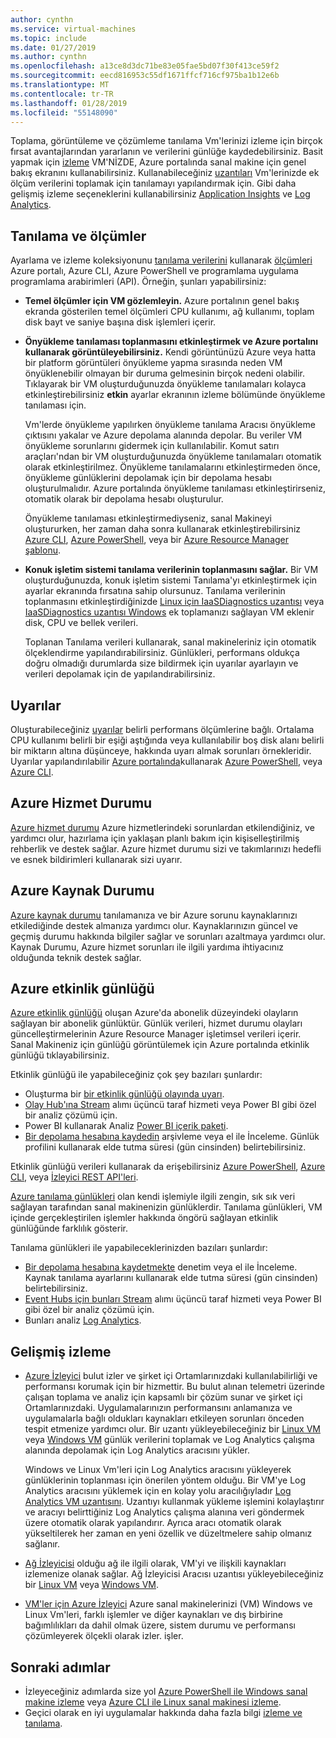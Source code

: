 ```yaml
---
author: cynthn
ms.service: virtual-machines
ms.topic: include
ms.date: 01/27/2019
ms.author: cynthn
ms.openlocfilehash: a13ce8d3dc71be83e05fae5bd07f30f413ce59f2
ms.sourcegitcommit: eecd816953c55df1671ffcf716cf975ba1b12e6b
ms.translationtype: MT
ms.contentlocale: tr-TR
ms.lasthandoff: 01/28/2019
ms.locfileid: "55148090"
---
```

Toplama, görüntüleme ve çözümleme tanılama Vm'lerinizi izleme için birçok fırsat avantajlarından yararlanın ve verilerini günlüğe kaydedebilirsiniz. Basit yapmak için [izleme](../articles/azure-monitor/overview.md) VM'NİZDE, Azure portalında sanal makine için genel bakış ekranını kullanabilirsiniz. Kullanabileceğiniz [uzantıları](../articles/virtual-machines/windows/extensions-features.md) Vm'lerinizde ek ölçüm verilerini toplamak için tanılamayı yapılandırmak için. Gibi daha gelişmiş izleme seçeneklerini kullanabilirsiniz [Application Insights](../articles/azure-monitor/app/app-insights-overview.md) ve [Log Analytics](../articles/azure-monitor/log-query/log-query-overview.md).

## <a name="diagnostics-and-metrics"></a>Tanılama ve ölçümler 

Ayarlama ve izleme koleksiyonunu [tanılama verilerini](https://docs.microsoft.com/cli/azure/vm/diagnostics) kullanarak [ölçümleri](../articles/monitoring-and-diagnostics/monitoring-overview-metrics.md) Azure portalı, Azure CLI, Azure PowerShell ve programlama uygulama programlama arabirimleri (API). Örneğin, şunları yapabilirsiniz:

- **Temel ölçümler için VM gözlemleyin.** Azure portalının genel bakış ekranda gösterilen temel ölçümleri CPU kullanımı, ağ kullanımı, toplam disk bayt ve saniye başına disk işlemleri içerir.

- **Önyükleme tanılaması toplanmasını etkinleştirmek ve Azure portalını kullanarak görüntüleyebilirsiniz.** Kendi görüntünüzü Azure veya hatta bir platform görüntüleri önyükleme yapma sırasında neden VM önyüklenebilir olmayan bir duruma gelmesinin birçok nedeni olabilir. Tıklayarak bir VM oluşturduğunuzda önyükleme tanılamaları kolayca etkinleştirebilirsiniz **etkin** ayarlar ekranının izleme bölümünde önyükleme tanılaması için.

    Vm'lerde önyükleme yapılırken önyükleme tanılama Aracısı önyükleme çıktısını yakalar ve Azure depolama alanında depolar. Bu veriler VM önyükleme sorunlarını gidermek için kullanılabilir. Komut satırı araçları'ndan bir VM oluşturduğunuzda önyükleme tanılamaları otomatik olarak etkinleştirilmez. Önyükleme tanılamalarını etkinleştirmeden önce, önyükleme günlüklerini depolamak için bir depolama hesabı oluşturulmalıdır. Azure portalında önyükleme tanılaması etkinleştirirseniz, otomatik olarak bir depolama hesabı oluşturulur.

    Önyükleme tanılaması etkinleştirmediyseniz, sanal Makineyi oluştururken, her zaman daha sonra kullanarak etkinleştirebilirsiniz [Azure CLI](https://docs.microsoft.com/cli/azure/vm/boot-diagnostics), [Azure PowerShell](https://docs.microsoft.com/powershell/module/azurerm.compute/set-azurermvmbootdiagnostics), veya bir [Azure Resource Manager şablonu](../articles/virtual-machines/windows/extensions-diagnostics-template.md).

- **Konuk işletim sistemi tanılama verilerinin toplanmasını sağlar.** Bir VM oluşturduğunuzda, konuk işletim sistemi Tanılama'yı etkinleştirmek için ayarlar ekranında fırsatına sahip olursunuz. Tanılama verilerinin toplanmasını etkinleştirdiğinizde [Linux için IaaSDiagnostics uzantısı](../articles/virtual-machines/linux/diagnostic-extension.md) veya [IaaSDiagnostics uzantısı Windows](../articles/virtual-machines/windows/ps-extensions-diagnostics.md) ek toplamanızı sağlayan VM eklenir disk, CPU ve bellek verileri.

    Toplanan Tanılama verileri kullanarak, sanal makineleriniz için otomatik ölçeklendirme yapılandırabilirsiniz. Günlükleri, performans oldukça doğru olmadığı durumlarda size bildirmek için uyarılar ayarlayın ve verileri depolamak için de yapılandırabilirsiniz.

## <a name="alerts"></a>Uyarılar

Oluşturabileceğiniz [uyarılar](../articles/azure-monitor/platform/alerts-overview.md) belirli performans ölçümlerine bağlı. Ortalama CPU kullanımı belirli bir eşiği aştığında veya kullanılabilir boş disk alanı belirli bir miktarın altına düşünceye, hakkında uyarı almak sorunları örnekleridir. Uyarılar yapılandırılabilir [Azure portalında](../articles/azure-monitor/platform/alerts-classic-portal.md)kullanarak [Azure PowerShell](../articles/azure-monitor/platform/alerts-classic-portal.md#with-powershell), veya [Azure CLI](../articles/azure-monitor/platform/alerts-classic-portal.md#with-azure-cli).

## <a name="azure-service-health"></a>Azure Hizmet Durumu

[Azure hizmet durumu](../articles/service-health/service-health-overview.md) Azure hizmetlerindeki sorunlardan etkilendiğiniz, ve yardımcı olur, hazırlama için yaklaşan planlı bakım için kişiselleştirilmiş rehberlik ve destek sağlar. Azure hizmet durumu sizi ve takımlarınızı hedefli ve esnek bildirimleri kullanarak sizi uyarır.

## <a name="azure-resource-health"></a>Azure Kaynak Durumu

[Azure kaynak durumu](../articles/service-health/resource-health-overview.md) tanılamanıza ve bir Azure sorunu kaynaklarınızı etkilediğinde destek almanıza yardımcı olur. Kaynaklarınızın güncel ve geçmiş durumu hakkında bilgiler sağlar ve sorunları azaltmaya yardımcı olur. Kaynak Durumu, Azure hizmet sorunları ile ilgili yardıma ihtiyacınız olduğunda teknik destek sağlar.

## <a name="azure-activity-log"></a>Azure etkinlik günlüğü

[Azure etkinlik günlüğü](../articles/azure-monitor/platform/activity-logs-overview.md) oluşan Azure'da abonelik düzeyindeki olayların sağlayan bir abonelik günlüktür. Günlük verileri, hizmet durumu olayları güncelleştirmelerinin Azure Resource Manager işletimsel verileri içerir. Sanal Makineniz için günlüğü görüntülemek için Azure portalında etkinlik günlüğü tıklayabilirsiniz.

Etkinlik günlüğü ile yapabileceğiniz çok şey bazıları şunlardır:

- Oluşturma bir [bir etkinlik günlüğü olayında uyarı](../articles/azure-monitor/platform/activity-logs-overview.md).
- [Olay Hub'ına Stream](../articles/azure-monitor/platform/activity-logs-stream-event-hubs.md) alımı üçüncü taraf hizmeti veya Power BI gibi özel bir analiz çözümü için.
- Power BI kullanarak Analiz [Power BI içerik paketi](https://powerbi.microsoft.com/documentation/powerbi-content-pack-azure-audit-logs/).
- [Bir depolama hesabına kaydedin](../articles/azure-monitor/platform/archive-activity-log.md) arşivleme veya el ile İnceleme. Günlük profilini kullanarak elde tutma süresi (gün cinsinden) belirtebilirsiniz.

Etkinlik günlüğü verileri kullanarak da erişebilirsiniz [Azure PowerShell](https://docs.microsoft.com/powershell/module/azurerm.insights/), [Azure CLI](https://docs.microsoft.com/cli/azure/monitor), veya [İzleyici REST API'leri](https://docs.microsoft.com/rest/api/monitor/).

[Azure tanılama günlükleri](../articles/azure-monitor/platform/diagnostic-logs-overview.md) olan kendi işlemiyle ilgili zengin, sık sık veri sağlayan tarafından sanal makinenizin günlüklerdir. Tanılama günlükleri, VM içinde gerçekleştirilen işlemler hakkında öngörü sağlayan etkinlik günlüğünde farklılık gösterir.

Tanılama günlükleri ile yapabileceklerinizden bazıları şunlardır:

- [Bir depolama hesabına kaydetmekte](../articles/azure-monitor/platform/archive-diagnostic-logs.md) denetim veya el ile İnceleme. Kaynak tanılama ayarlarını kullanarak elde tutma süresi (gün cinsinden) belirtebilirsiniz.
- [Event Hubs için bunları Stream](../articles/azure-monitor/platform/diagnostic-logs-stream-event-hubs.md) alımı üçüncü taraf hizmeti veya Power BI gibi özel bir analiz çözümü için.
- Bunları analiz [Log Analytics](../articles/log-analytics/log-analytics-azure-storage.md).

## <a name="advanced-monitoring"></a>Gelişmiş izleme

- [Azure İzleyici](../articles/azure-monitor/overview.md) bulut izler ve şirket içi Ortamlarınızdaki kullanılabilirliği ve performansı korumak için bir hizmettir. Bu bulut alınan telemetri üzerinde çalışan toplama ve analiz için kapsamlı bir çözüm sunar ve şirket içi Ortamlarınızdaki. Uygulamalarınızın performansını anlamanıza ve uygulamalarla bağlı oldukları kaynakları etkileyen sorunları önceden tespit etmenize yardımcı olur. Bir uzantı yükleyebileceğiniz bir [Linux VM](../articles/virtual-machines/linux/extensions-oms.md) veya [Windows VM](../articles/virtual-machines/windows/extensions-oms.md) günlük verilerini toplamak ve Log Analytics çalışma alanında depolamak için Log Analytics aracısını yükler.

    Windows ve Linux Vm'leri için Log Analytics aracısını yükleyerek günlüklerinin toplanması için önerilen yöntem olduğu. Bir VM'ye Log Analytics aracısını yüklemek için en kolay yolu aracılığıyladır [Log Analytics VM uzantısını](../articles/log-analytics/log-analytics-azure-vm-extension.md). Uzantıyı kullanmak yükleme işlemini kolaylaştırır ve aracıyı belirttiğiniz Log Analytics çalışma alanına veri göndermek üzere otomatik olarak yapılandırır. Ayrıca aracı otomatik olarak yükseltilerek her zaman en yeni özellik ve düzeltmelere sahip olmanız sağlanır.

- [Ağ İzleyicisi](../articles/network-watcher/network-watcher-monitoring-overview.md) olduğu ağ ile ilgili olarak, VM'yi ve ilişkili kaynakları izlemenize olanak sağlar. Ağ İzleyicisi Aracısı uzantısı yükleyebileceğiniz bir [Linux VM](../articles/virtual-machines/linux/extensions-nwa.md) veya [Windows VM](../articles/virtual-machines/windows/extensions-nwa.md).

- [VM'ler için Azure İzleyici](../articles/azure-monitor/insights/vminsights-overview.md) Azure sanal makinelerinizi (VM) Windows ve Linux Vm'leri, farklı işlemler ve diğer kaynakları ve dış birbirine bağımlılıkları da dahil olmak üzere, sistem durumu ve performansı çözümleyerek ölçekli olarak izler. işler. 

## <a name="next-steps"></a>Sonraki adımlar
- İzleyeceğiniz adımlarda size yol [Azure PowerShell ile Windows sanal makine izleme](../articles/virtual-machines/windows/tutorial-monitoring.md) veya [Azure CLI ile Linux sanal makinesi izleme](../articles/virtual-machines/linux/tutorial-monitoring.md).
- Geçici olarak en iyi uygulamalar hakkında daha fazla bilgi [izleme ve tanılama](https://docs.microsoft.com/azure/architecture/best-practices/monitoring).
